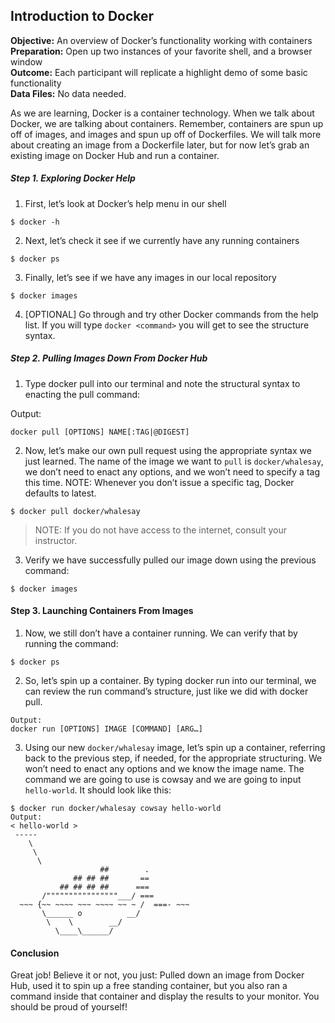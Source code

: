 ## Introduction to Docker 
**Objective:** An overview of Docker’s functionality working with containers<br>
**Preparation:** Open up two instances of your favorite shell, and a browser window<br>
**Outcome:** Each participant will replicate a highlight demo of some basic functionality<br>
**Data Files:** No data needed.<br>

As we are learning, Docker is a container technology. When we talk about Docker, we are talking about containers. Remember, containers are spun up off of images, and images and spun up off of Dockerfiles. We will talk more about creating an image from a Dockerfile later, but for now let’s grab an existing image on Docker Hub and run a container.

##### Step 1. Exploring Docker Help 
1. First, let’s look at Docker’s help menu in our shell

```
$ docker -h 
```

2. Next, let’s check it see if we currently have any running containers

```
$ docker ps
```

3. Finally, let’s see if we have any images in our local repository 

```
$ docker images
```

4. [OPTIONAL] Go through and try other Docker commands from the help list. If you will type ```docker <command>``` you will get to see the structure syntax.

##### Step 2. Pulling Images Down From Docker Hub 

1. Type docker pull into our terminal and note the structural syntax to enacting the pull command:

Output:

```
docker pull [OPTIONS] NAME[:TAG|@DIGEST]
```

2. Now, let’s make our own pull request using the appropriate syntax we just learned. The name of the image we want to ```pull``` is ```docker/whalesay```, we don’t need to enact any options, and we won’t need to specify a tag this time.
  NOTE: Whenever you don’t issue a specific tag, Docker defaults to latest.

```
$ docker pull docker/whalesay
```

>NOTE: If you do not have access to the internet, consult your instructor. 

3. Verify we have successfully pulled our image down using the previous command:

```
$ docker images
```

#### Step 3. Launching Containers From Images  
1. Now, we still don’t have a container running. We can verify that by running the command:

```
$ docker ps
```

2. So, let’s spin up a container. By typing docker run into our terminal, we can review the run command’s structure, just like we did with docker pull.

```
Output:
docker run [OPTIONS] IMAGE [COMMAND] [ARG…]
```

3. Using our new ```docker/whalesay``` image, let’s spin up a container, referring back to the previous step, if needed, for the appropriate structuring. We won’t need to enact any options and we know the image name. The command we are going to use is cowsay and we are going to input ```hello-world```. It should look like this:

```
$ docker run docker/whalesay cowsay hello-world
Output:
< hello-world >
 ----- 
    \
     \
      \     
                    ##        .            
              ## ## ##       ==            
           ## ## ## ##      ===            
       /""""""""""""""""___/ ===        
  ~~~ {~~ ~~~~ ~~~ ~~~~ ~~ ~ /  ===- ~~~   
       \______ o          __/            
        \    \        __/             
          \____\______/   
```

#### Conclusion
Great job! Believe it or not, you just: Pulled down an image from Docker Hub, used it to spin up a free standing container, but you also ran a command inside that container and display the results to your monitor. You should be proud of yourself! 
